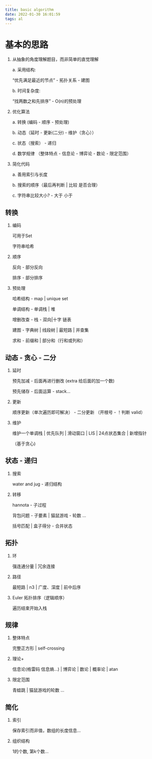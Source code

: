 ```yaml
---
title: basic algorithm
date: 2022-01-30 16:01:59
tags: al
---
```


# 基本的思路

1. 从抽象的角度理解题目，而非简单的直觉理解

   a. 采用结构: 

   “优先满足最近的节点” - 拓扑关系 - 建图

   b. 时间复杂度: 

   “找两数之和先排序” - O(n)的预处理

2. 优化算法

   a. 转换 (编码 - 顺序 - 预处理) 

   b. 动态（延时 - 更新(二分) - 维护（贪心））

   c. 状态（搜索） - 递归

   d. 数学规律 （整体特点 - 信息论 - 博弈论 - 数论 - 限定范围）

3. 简化代码

   a. 善用索引与长度

   b. 搜索的顺序（最后再判断 | 比较 是否合理）
   
   c. 字符串比较大小? - 大于 小于

## 转换

1. 编码

   可用于Set 

   字符串哈希

2. 顺序

   反向 - 部分反向

   排序 - 部分排序

3. 预处理

   哈希结构 - map | unique set 

   单调结构 - 单调栈 | 堆

   增删改查 - 栈 - 双向|十字 链表 

   建图 - 字典树 | 线段树 | 最短路 | 并查集

   求和 - 前缀和 | 部分和（行和或列和）

## 动态 - 贪心 - 二分

1. 延时

   预先加减 - 后面再进行删改 (extra 给后面的加一个数)

   预先储存 - 后面运算 - stack...

2. 更新

   顺序更新（单次遍历即可解决） - 二分更新 （开根号 - ！判断 valid）

3. 维护

   维护一个单调栈 | 优先队列 | 滑动窗口 | LIS | 24点状态集合 | 新增指针

   （基于贪心) 

## 状态 - 递归

1. 搜索

   water and jug - 递归结构

2. 转移

   hannota - 子过程

   背包问题 - 子要素 | 猫鼠游戏 - 轮数 ...

   括号匹配 | 盒子得分 - 合并状态

## 拓扑

1. 环

   强连通分量 | 冗余连接

2. 路径

   最短路 | n3 | 广度、深度 | 前中后序

3. Euler 拓扑排序（逻辑顺序）

   遍历结束开始入栈

## 规律

1. 整体特点

   完整正方形 | self-crossing 

2. 理论+

   信息论(格雷码 信息熵...) | 博弈论 | 数论 | 概率论 | atan 

3. 限定范围

   青蛙跳 | 猫鼠游戏的轮数 ... 

## 简化

1. 索引

   保存索引而非值，数组的长度信息...

2. 组织结构

   1的个数, 第k个数...

